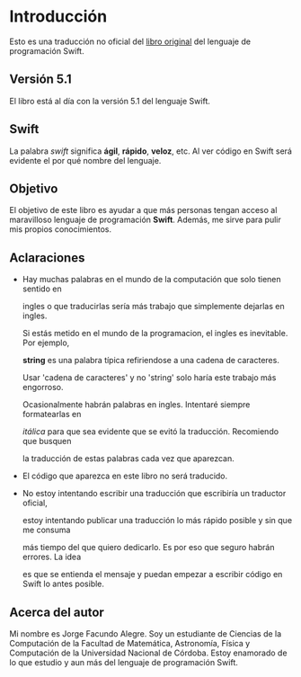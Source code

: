 # Introducción

Esto es una traducción no oficial del [libro original](https://swift.org/documentation/#the-swift-programming-language) del lenguaje de programación Swift.

## Versión 5.1

El libro está al día con la versión 5.1 del lenguaje Swift.

## Swift

La palabra _swift_ significa **ágil**, **rápido**, **veloz**, etc. Al ver código en Swift será evidente el por qué nombre del lenguaje.

## Objetivo

El objetivo de este libro es ayudar a que más personas tengan acceso al maravilloso lenguaje de programación **Swift**. Además, me sirve para pulir mis propios conocimientos.

## Aclaraciones

* Hay muchas palabras en el mundo de la computación que solo tienen sentido en

  ingles o que traducirlas sería más trabajo que simplemente dejarlas en ingles.

  Si estás metido en el mundo de la programacion, el ingles es inevitable. Por ejemplo,

  **string** es una palabra típica refiriendose a una cadena de caracteres.

  Usar 'cadena de caracteres' y no 'string' solo haría este trabajo más engorroso.

  Ocasionalmente habrán palabras en ingles. Intentaré siempre formatearlas en

  _itálica_ para que sea evidente que se evitó la traducción. Recomiendo que busquen

  la traducción de estas palabras cada vez que aparezcan.

* El código que aparezca en este libro no será traducido.
* No estoy intentando escribir una traducción que escribiría un traductor oficial,

  estoy intentando publicar una traducción lo más rápido posible y sin que me consuma

  más tiempo del que quiero dedicarlo. Es por eso que seguro habrán errores. La idea

  es que se entienda el mensaje y puedan empezar a escribir código en Swift lo antes posible.

## Acerca del autor

Mi nombre es Jorge Facundo Alegre. Soy un estudiante de Ciencias de la Computación de la Facultad de Matemática, Astronomía, Física y Computación de la Universidad Nacional de Córdoba. Estoy enamorado de lo que estudio y aun más del lenguaje de programación Swift.

